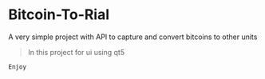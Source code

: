 # Bitcoin-To-Rial

A very simple project with API to capture and convert bitcoins to other units

> In this project for ui using qt5

`Enjoy`
